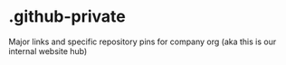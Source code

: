 # .github-private
Major links and specific repository pins for company org (aka this is our internal website hub)
